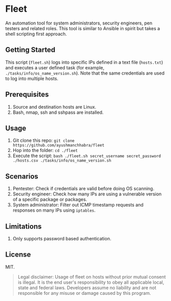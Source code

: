 # Fleet

An automation tool for system administrators, security engineers, pen testers and related roles. This tool is similar to Ansible in spirit but takes a shell scripting first approach.

## Getting Started

This script (`fleet.sh`) logs into specific IPs defined in a text file (`hosts.txt`) and executes a user defined task (for example, `./tasks/info/os_name_version.sh`). Note that the same credentials are used to log into multiple hosts.

## Prerequisites

1. Source and destination hosts are Linux.
1. Bash, nmap, ssh and sshpass are installed.

## Usage

1. Git clone this repo: `git clone https://github.com/ayushmanchhabra/fleet`
1. Hop into the folder: `cd ./fleet`
1. Execute the script: `bash ./fleet.sh secret_username secret_password ./hosts.csv ./tasks/info/os_name_version.sh`

## Scenarios

1. Pentester: Check if credentials are valid before doing OS scanning.
1. Security engineer: Check how many IPs are using a vulnerable version of a specific package or packages.
1. System administrator: Filter out ICMP timestamp requests and responses on many IPs using `iptables`.

## Limitations

1. Only supports password based authentication.

## License

MIT.

> Legal disclaimer: Usage of fleet on hosts without prior mutual consent is illegal. It is the end user's responsibility to obey all applicable local, state and federal laws. Developers assume no liability and are not responsible for any misuse or damage caused by this program.
